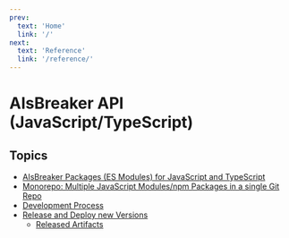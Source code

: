 ```yaml
---
prev:
  text: 'Home'
  link: '/'
next:
  text: 'Reference'
  link: '/reference/'
---
```


AIsBreaker API (JavaScript/TypeScript)
======================================

Topics
------
- [AIsBreaker Packages (ES Modules) for JavaScript and TypeScript](./aisbreaker-packages.md)
- [Monorepo: Multiple JavaScript Modules/npm Packages in a single Git Repo](./monorepo.md)
- [Development Process](./development-process.md)
- [Release and Deploy new Versions](./release.md)
  - [Released Artifacts](./release.md#released-artifacts)
